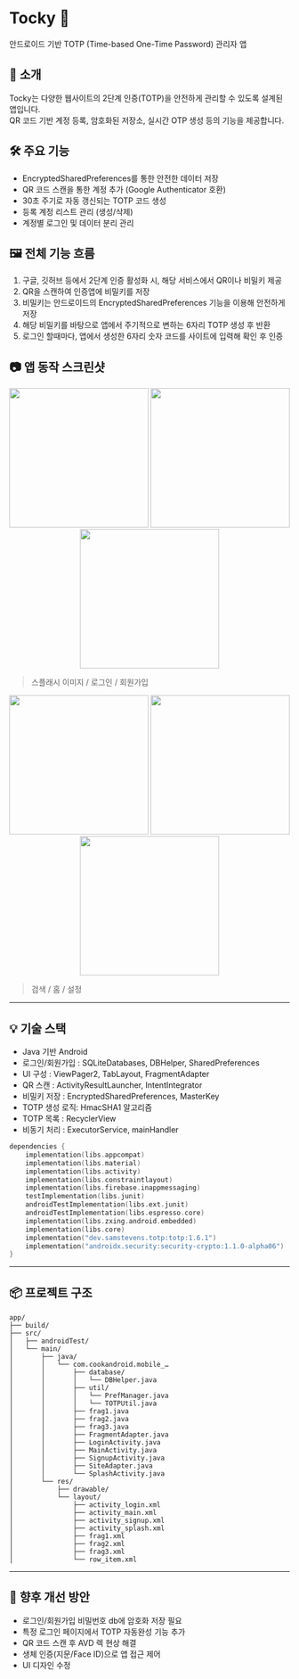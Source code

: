# Tocky 🔐  
안드로이드 기반 TOTP (Time-based One-Time Password) 관리자 앱

## 📱 소개
Tocky는 다양한 웹사이트의 2단계 인증(TOTP)을 안전하게 관리할 수 있도록 설계된 앱입니다.  
QR 코드 기반 계정 등록, 암호화된 저장소, 실시간 OTP 생성 등의 기능을 제공합니다.

## 🛠 주요 기능
- EncryptedSharedPreferences를 통한 안전한 데이터 저장
- QR 코드 스캔을 통한 계정 추가 (Google Authenticator 호환)
- 30초 주기로 자동 갱신되는 TOTP 코드 생성
- 등록 계정 리스트 관리 (생성/삭제)
- 계정별 로그인 및 데이터 분리 관리

## 🖼 전체 기능 흐름

1. 구글, 깃허브 등에서 2단계 인증 활성화 시, 해당 서비스에서 QR이나 비밀키 제공
1. QR을 스캔하여 인증앱에 비밀키를 저장
1. 비밀키는 안드로이드의 EncryptedSharedPreferences 기능을 이용해 안전하게 저장
1. 해당 비밀키를 바탕으로 앱에서 주기적으로 변하는 6자리 TOTP 생성 후 반환
1. 로그인 할때마다, 앱에서 생성한 6자리 숫자 코드를 사이트에 입력해 확인 후 인증

## 📷 앱 동작 스크린샷
<p align="center">
  <img src="img/splash_image.png" width="250">
  <img src="img/login.png" width="250">
  <img src="img/signup.png" width="250">
</p>

> 스플래시 이미지 / 로그인 / 회원가입

<p align="center">
  <img src="img/tab_search.png" width="250">
  <img src="img/tab_home.png" width="250">
  <img src="img/tab_settings.png" width="250">
</p>

> 검색 / 홈 / 설정

---

## 💡 기술 스택
- Java 기반 Android
- 로그인/회원가입 : SQLiteDatabases, DBHelper, SharedPreferences
- UI 구성 : ViewPager2, TabLayout, FragmentAdapter
- QR 스캔 : ActivityResultLauncher, IntentIntegrator
- 비밀키 저장 : EncryptedSharedPreferences, MasterKey
- TOTP 생성 로직: HmacSHA1 알고리즘
- TOTP 목록 : RecyclerView
- 비동기 처리 : ExecutorService, mainHandler

```kotlin
dependencies {  
    implementation(libs.appcompat)  
    implementation(libs.material)  
    implementation(libs.activity)  
    implementation(libs.constraintlayout)  
    implementation(libs.firebase.inappmessaging)  
    testImplementation(libs.junit)  
    androidTestImplementation(libs.ext.junit)  
    androidTestImplementation(libs.espresso.core)  
    implementation(libs.zxing.android.embedded)  
    implementation(libs.core)  
    implementation("dev.samstevens.totp:totp:1.6.1")  
    implementation("androidx.security:security-crypto:1.1.0-alpha06")  
}
```

---

## 📦 프로젝트 구조
```
app/
├── build/
├── src/
│   ├── androidTest/
│   └── main/
│       ├── java/
│       │   └── com.cookandroid.mobile_…
│       │       ├── database/
│       │       │   └── DBHelper.java
│       │       ├── util/
│       │       │   └── PrefManager.java
│       │       │   └── TOTPUtil.java
│       │       ├── frag1.java
│       │       ├── frag2.java
│       │       ├── frag3.java
│       │       ├── FragmentAdapter.java
│       │       ├── LoginActivity.java
│       │       ├── MainActivity.java
│       │       ├── SignupActivity.java
│       │       ├── SiteAdapter.java
│       │       └── SplashActivity.java
│       └── res/
│           ├── drawable/
│           └── layout/
│               ├── activity_login.xml
│               ├── activity_main.xml
│               ├── activity_signup.xml
│               ├── activity_splash.xml
│               ├── frag1.xml
│               ├── frag2.xml
│               ├── frag3.xml
│               └── row_item.xml
```
---

## 🚀 향후 개선 방안
- 로그인/회원가입 비밀번호 db에 암호화 저장 필요
- 특정 로그인 페이지에서 TOTP 자동완성 기능 추가
- QR 코드 스캔 후 AVD 렉 현상 해결
- 생체 인증(지문/Face ID)으로 앱 접근 제어
- UI 디자인 수정
